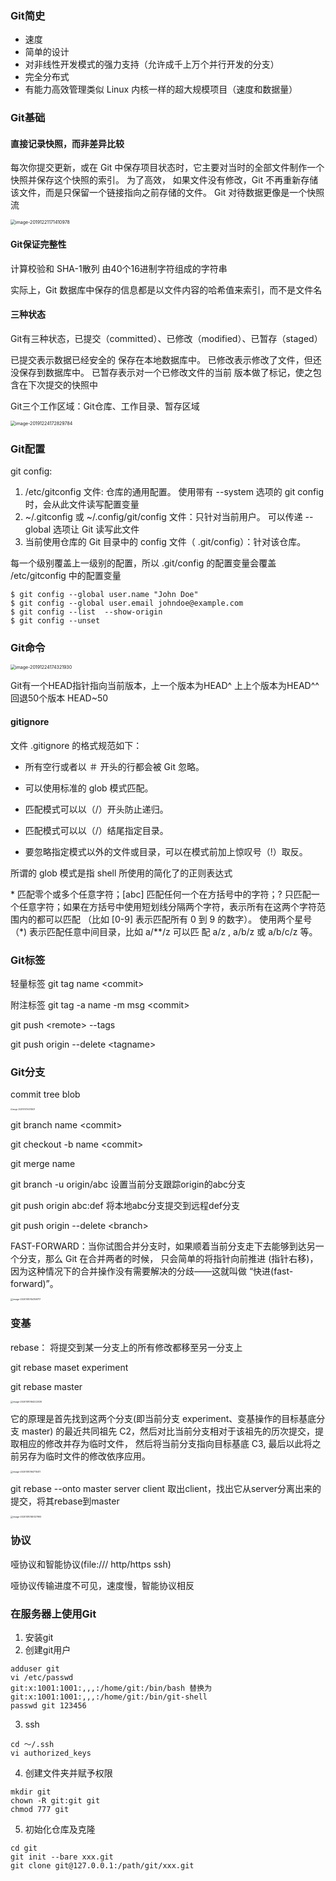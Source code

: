 ### Git简史

* 速度
* 简单的设计
* 对非线性开发模式的强力支持（允许成千上万个并行开发的分支）
* 完全分布式
* 有能力高效管理类似 Linux 内核一样的超大规模项目（速度和数据量）

### Git基础

#### 直接记录快照，而非差异比较

每次你提交更新，或在 Git 中保存项目状态时，它主要对当时的全部文件制作一个快照并保存这个快照的索引。 为了高效， 如果文件没有修改，Git 不再重新存储该文件，而是只保留一个链接指向之前存储的文件。 Git 对待数据更像是一个快照流

<img src="../image/image-20191221171410978.png" alt="image-20191221171410978" style="zoom:50%;" />

#### Git保证完整性

计算校验和    SHA-1散列  由40个16进制字符组成的字符串

实际上，Git 数据库中保存的信息都是以文件内容的哈希值来索引，而不是文件名

#### 三种状态

Git有三种状态，已提交（committed）、已修改（modified）、已暂存（staged）

已提交表示数据已经安全的 保存在本地数据库中。 已修改表示修改了文件，但还没保存到数据库中。 已暂存表示对一个已修改文件的当前 版本做了标记，使之包含在下次提交的快照中

Git三个工作区域：Git仓库、工作目录、暂存区域

<img src="../image/image-20191224172829784.png" alt="image-20191224172829784" style="zoom: 50%;" />

### Git配置

git config:

1.  /etc/gitconfig 文件: 仓库的通用配置。 使用带有 --system 选项的 git config 时，会从此文件读写配置变量    
2. ~/.gitconfig 或 ~/.config/git/config 文件：只针对当前用户。 可以传递 --global 选项让 Git 读写此文件
3. 当前使用仓库的 Git 目录中的 config 文件（ .git/config）：针对该仓库。 

 每一个级别覆盖上一级别的配置，所以 .git/config 的配置变量会覆盖 /etc/gitconfig 中的配置变量

```shell
$ git config --global user.name "John Doe"
$ git config --global user.email johndoe@example.com
$ git config --list  --show-origin
$ git config --unset
```

### Git命令

<img src="../image/image-20191224174321930.png" alt="image-20191224174321930" style="zoom:50%;" />

Git有一个HEAD指针指向当前版本，上一个版本为HEAD^  上上个版本为HEAD^^   回退50个版本  HEAD~50

#### gitignore

文件 .gitignore 的格式规范如下：

* 所有空行或者以 ＃ 开头的行都会被 Git 忽略。 

* 可以使用标准的 glob 模式匹配。
* 匹配模式可以以（/）开头防止递归。 
* 匹配模式可以以（/）结尾指定目录。 
* 要忽略指定模式以外的文件或目录，可以在模式前加上惊叹号（!）取反。

所谓的 glob 模式是指 shell 所使用的简化了的正则表达式

 \* 匹配零个或多个任意字符；[abc] 匹配任何一个在方括号中的字符；? 只匹配一个任意字符；如果在方括号中使用短划线分隔两个字符，表示所有在这两个字符范围内的都可以匹配 （比如 [0-9] 表示匹配所有 0 到 9 的数字）。 使用两个星号（*) 表示匹配任意中间目录，比如 a/**/z 可以匹 配 a/z , a/b/z 或 a/b/c/z 等。

### Git标签

轻量标签   git tag name \<commit\>

附注标签   git tag -a name -m msg  \<commit\>

git push \<remote\> --tags

git push origin --delete \<tagname\>

### Git分支

commit tree blob

<img src="../image/image-20201010150013631.png" alt="image-20201010150013631" style="zoom:20%;" />

git branch name  \<commit\>

git checkout -b name \<commit\>

git merge name

git branch -u origin/abc   设置当前分支跟踪origin的abc分支

git push origin abc:def   将本地abc分支提交到远程def分支

git push origin --delete \<branch>

FAST-FORWARD：当你试图合并分支时，如果顺着当前分支走下去能够到达另一个分支，那么 Git 在合并两者的时候， 只会简单的将指针向前推进 (指针右移)，因为这种情况下的合并操作没有需要解决的分歧——这就叫做 “快进(fast-forward)”。

<img src="../image/image-20201010154159717.png" alt="image-20201010154159717" style="zoom:25%;" />



### 变基

rebase： 将提交到某一分支上的所有修改都移至另一分支上

git rebase maset experiment

git rebase master

<img src="../image/image-20201010164222039.png" alt="image-20201010164222039" style="zoom:25%;" />

它的原理是首先找到这两个分支(即当前分支 experiment、变基操作的目标基底分支 master) 的最近共同祖先 C2，然后对比当前分支相对于该祖先的历次提交，提取相应的修改并存为临时文件， 然后将当前分支指向目标基底 C3, 最后以此将之前另存为临时文件的修改依序应用。

<img src="../image/image-20201010164715417.png" alt="image-20201010164715417" style="zoom:25%;" />

git rebase --onto master server client   取出client，找出它从server分离出来的提交，将其rebase到master

<img src="../image/image-20201010165127993.png" alt="image-20201010165127993" style="zoom:25%;" />



### 协议

哑协议和智能协议(file:///     http/https       ssh)

哑协议传输进度不可见，速度慢，智能协议相反

### 在服务器上使用Git

1. 安装git
2. 创建git用户

```shell
adduser git
vi /etc/passwd   
git:x:1001:1001:,,,:/home/git:/bin/bash 替换为
git:x:1001:1001:,,,:/home/git:/bin/git-shell
passwd git 123456
```

3. ssh

```shell
cd ～/.ssh
vi authorized_keys
```

4. 创建文件夹并赋予权限

```shell
mkdir git
chown -R git:git git
chmod 777 git
```

5. 初始化仓库及克隆

```shell
cd git
git init --bare xxx.git
git clone git@127.0.0.1:/path/git/xxx.git
```

